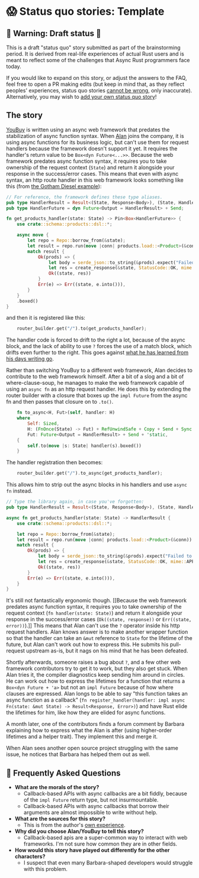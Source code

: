 # 😱 Status quo stories: Template


[How To Vision: Status Quo]: ../how_to_vision/status_quo.md
[the raw source from this template]: https://raw.githubusercontent.com/rust-lang/wg-async-foundations/master/src/vision/status_quo/template.md
[`status_quo`]: https://github.com/rust-lang/wg-async-foundations/tree/master/src/vision/status_quo
[`SUMMARY.md`]: https://github.com/rust-lang/wg-async-foundations/blob/master/src/SUMMARY.md
[open issues]: https://github.com/rust-lang/wg-async-foundations/issues?q=is%3Aopen+is%3Aissue+label%3Astatus-quo-story-ideas
[open an issue of your own]: https://github.com/rust-lang/wg-async-foundations/issues/new?assignees=&labels=good+first+issue%2C+help+wanted%2C+status-quo-story-ideas&template=-status-quo--story-issue.md&title=


## 🚧 Warning: Draft status 🚧

This is a draft "status quo" story submitted as part of the brainstorming period. It is derived from real-life experiences of actual Rust users and is meant to reflect some of the challenges that Async Rust programmers face today.

If you would like to expand on this story, or adjust the answers to the FAQ, feel free to open a PR making edits (but keep in mind that, as they reflect peoples' experiences, status quo stories [cannot be wrong], only inaccurate). Alternatively, you may wish to [add your own status quo story][htvsq]!

## The story

[YouBuy](../projects/YouBuy.md) is written using an async web framework that predates the stabilization of async function syntax. When [Alan] joins the company, it is using async functions for its business logic, but can't use them for request handlers because the framework doesn't support it yet. It requires the handler's return value to be `Box<dyn Future<...>>`. Because the web framework predates async function syntax, it requires you to take ownership of the request context (`State`) and return it alongside your response in the success/error cases. This means that even with async syntax, an http route handler in this web framework looks something like this (from [the Gotham Diesel example](https://github.com/gotham-rs/gotham/blob/9f10935bf28d67339c85f16418736a4b6e1bd36e/examples/diesel/src/main.rs)):

```rust
// For reference, the framework defines these type aliases.
pub type HandlerResult = Result<(State, Response<Body>), (State, HandlerError)>;
pub type HandlerFuture = dyn Future<Output = HandlerResult> + Send;

fn get_products_handler(state: State) -> Pin<Box<HandlerFuture>> {
    use crate::schema::products::dsl::*;

    async move {
        let repo = Repo::borrow_from(&state);
        let result = repo.run(move |conn| products.load::<Product>(&conn)).await;
        match result {
            Ok(prods) => {
                let body = serde_json::to_string(&prods).expect("Failed to serialize prods.");
                let res = create_response(&state, StatusCode::OK, mime::APPLICATION_JSON, body);
                Ok((state, res))
            }
            Err(e) => Err((state, e.into())),
        }
    }
    .boxed()
}
```
and then it is registered like this:
```rust
    router_builder.get("/").to(get_products_handler);
```

The handler code is forced to drift to the right a lot, because of the async block, and the lack of ability to use `?` forces the use of a match block, which drifts even further to the right. This goes against [what he has learned from his days writing go](https://github.com/uber-go/guide/blob/master/style.md#reduce-nesting).

Rather than switching YouBuy to a different web framework, Alan decides to contribute to the web framework himself. After a bit of a slog and a bit of where-clause-soup, he manages to make the web framework capable of using an `async fn` as an http request handler. He does this by extending the router builder with a closure that boxes up the `impl Future` from the async fn and then passes that closure on to `.to()`.

```rust
    fn to_async<H, Fut>(self, handler: H)
    where
        Self: Sized,
        H: (FnOnce(State) -> Fut) + RefUnwindSafe + Copy + Send + Sync + 'static,
        Fut: Future<Output = HandlerResult> + Send + 'static,
    {
        self.to(move |s: State| handler(s).boxed())
    }
```
The handler registration then becomes:
```rust
    router_builder.get("/").to_async(get_products_handler);
```

This allows him to strip out the async blocks in his handlers and use `async fn` instead.

```rust
// Type the library again, in case you've forgotten:
pub type HandlerResult = Result<(State, Response<Body>), (State, HandlerError)>;

async fn get_products_handler(state: State) -> HandlerResult {
    use crate::schema::products::dsl::*;

    let repo = Repo::borrow_from(&state);
    let result = repo.run(move |conn| products.load::<Product>(&conn)).await;
    match result {
        Ok(prods) => {
            let body = serde_json::to_string(&prods).expect("Failed to serialize prods.");
            let res = create_response(&state, StatusCode::OK, mime::APPLICATION_JSON, body);
            Ok((state, res))
        }
        Err(e) => Err((state, e.into())),
    }
}
```

It's still not fantastically ergonomic though. [[Because the web framework predates async function syntax, it requires you to take ownership of the request context (`fn handler(state: State)`) and return it alongside your response in the success/error cases (`Ok((state, response))` or `Err((state, error))`).]] This means that Alan can't use the `?` operator inside his http request handlers. Alan knows answer is to make another wrapper function so that the handler can take an `&mut` reference to `State` for the lifetime of the future, but Alan can't work out how to express this. He submits his pull-request upstream as-is, but it nags on his mind that he has been defeated.

Shortly afterwards, someone raises a bug about `?`, and a few other web framework contributors try to get it to work, but they also get stuck. When Alan tries it, the compiler diagnostics keep sending him around in circles. He can work out how to express the lifetimes for a function that returns a `Box<dyn Future + 'a>` but not an `impl Future` because of how where clauses are expressed. Alan longs to be able to say "this function takes an async function as a callback" (`fn register_handler(handler: impl async Fn(state: &mut State) -> Result<Response, Error>)`) and have Rust elide the lifetimes for him, like how they are elided for async functions.

A month later, one of the contributors finds a forum comment by Barbara explaining how to express what the Alan is after (using higher-order lifetimes and a helper trait). They implement this and merge it.

When Alan sees another open source project struggling with the same issue, he notices that Barbara has helped them out as well.

## 🤔 Frequently Asked Questions

* **What are the morals of the story?**
    * Callback-based APIs with async callbacks are a bit fiddly, because of the `impl Future` return type, but not insurmountable.
    * Callback-based APIs with async callbacks that borrow their arguments are almost impossible to write without help.
* **What are the sources for this story?**
    * This is from the author's [own experience](https://github.com/rust-lang/wg-async-foundations/issues/78#issuecomment-808193936).
* **Why did you choose Alan/YouBuy to tell this story?**
    * Callback-based apis are a super-common way to interact with web frameworks. I'm not sure how common they are in other fields.
* **How would this story have played out differently for the other characters?**
    * I suspect that even many Barbara-shaped developers would struggle with this problem.

[character]: ../characters.md
[status quo stories]: ./status_quo.md
[Alan]: ../characters/alan.md
[Grace]: ../characters/grace.md
[Niklaus]: ../characters/niklaus.md
[Barbara]: ../characters/barbara.md
[htvsq]: ../how_to_vision/status_quo.md
[cannot be wrong]: ../how_to_vision/comment.md#comment-to-understand-or-improve-not-to-negate-or-dissuade
